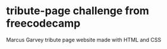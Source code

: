 # tribute-page challenge from freecodecamp
Marcus Garvey tribute page website made with HTML and CSS
